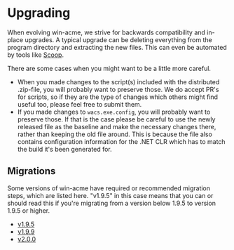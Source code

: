 ﻿---
sidebar: manual
---

# Upgrading
When evolving win-acme, we strive for backwards compatibility and in-place upgrades. A typical upgrade can be 
deleting everything from the program directory and extracting the new files. This can even be automated by 
tools like [Scoop](https://github.com/lukesampson/scoop).

There are some cases when you might want to be a little more careful.

- When you made changes to the script(s) included with the distributed .zip-file, you will probably want to 
  preserve those. We do accept PR's for scripts, so if they are the type of changes which others might find 
  useful too, please feel free to submit them.
- If you made changes to `wacs.exe.config`, you will probably want to preserve those. If that is the case 
  please be careful to use the newly released file as the baseline and make the necessary changes there, 
  rather than keeping the old file around. This is because the file also contains configuration information 
  for the .NET CLR which has to match the build it's been generated for.

## Migrations 
Some versions of win-acme have required or recommended migration steps, which are listed here. "v1.9.5" 
in this case means that you can or should read this if you're migrating from a version below 1.9.5 
to version 1.9.5 or higher. 

- [v1.9.5](/win-acme/manual/upgrading/to-v1.9.5)
- [v1.9.9](/win-acme/manual/upgrading/to-v1.9.9)
- [v2.0.0](/win-acme/manual/upgrading/to-v2.0.0)
